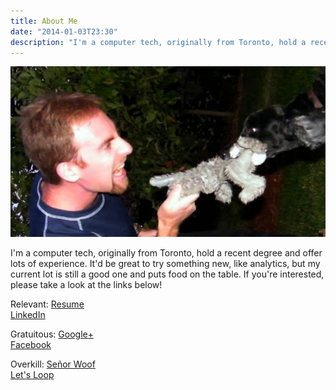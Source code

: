 ```yaml
---
title: About Me
date: "2014-01-03T23:30"
description: "I'm a computer tech, originally from Toronto, hold a recent degree and offer lots of experience.  It'd be great to try something new, like analytics, but my current lot is still a good one and puts food on the table.  If you're interested, please take a look at the links below!"
---
```


![Fury!](./Fury-Slice.JPG)

I'm a computer tech, originally from Toronto, hold a recent degree and offer lots of experience. It'd be great to try something new, like analytics, but my current lot is still a good one and puts food on the table. If you're interested, please take a look at the links below!

Relevant:
[Resume](http://www.derekroberts.ca/resume)
</br>[LinkedIn](http://www.linkedin.com/in/derekroberts)

Gratuitous:
[Google+](https://plus.google.com/+DerekRobertsTech/posts)
</br>[Facebook](https://www.facebook.com/DerekTARoberts)

Overkill:
[Señor Woof](http://www.derekroberts.ca/senor-woof/)
</br>[Let's Loop](https://letsloop.com/Drek)
